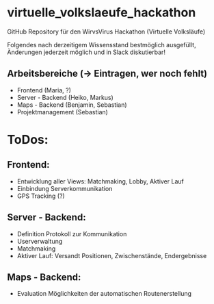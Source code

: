 # virtuelle_volkslaeufe_hackathon
GitHub Repository für den WirvsVirus Hackathon (Virtuelle Volksläufe)

Folgendes nach derzeitigem Wissensstand bestmöglich ausgefüllt, Änderungen jederzeit möglich und in Slack diskutierbar!


## Arbeitsbereiche (-> Eintragen, wer noch fehlt)
* Frontend (Maria, ?)
* Server - Backend (Heiko, Markus)
* Maps - Backend (Benjamin, Sebastian)
* Projektmanagement (Sebastian)

# ToDos:

## Frontend:
* Entwicklung aller Views: Matchmaking, Lobby, Aktiver Lauf
* Einbindung Serverkommunikation
* GPS Tracking (?)

## Server - Backend:
* Definition Protokoll zur Kommunikation
* Userverwaltung
* Matchmaking
* Aktiver Lauf: Versandt Positionen, Zwischenstände, Endergebnisse

## Maps - Backend:
* Evaluation Möglichkeiten der automatischen Routenerstellung
